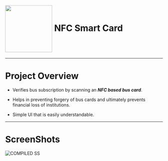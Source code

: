 # <img src="https://user-images.githubusercontent.com/86946600/223049427-4ea0de23-1c35-4390-93b4-3140189db3d5.png" align="center" height="150"> NFC Smart Card

------------------------------------------
# Project Overview
- Verifies bus subscription by scanning an ***__NFC based bus card__***.

- Helps in preventing forgery of bus cards and ultimately prevents financial loss of institutions.

- Simple UI that is easily understandable.


------------------------------------------
# ScreenShots
![COMPILED SS](https://user-images.githubusercontent.com/86946600/223051913-f66987a4-78ac-4e3c-b6ea-d16dc43c1c0d.jpg)

